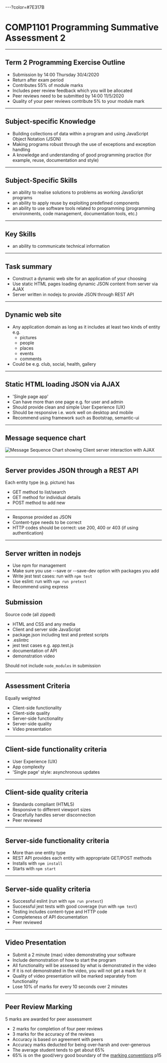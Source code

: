 ---?color=#7E317B

# COMP1101 Programming Summative Assessment 2

---

## Term 2 Programming Exercise Outline

- Submission by 14:00 Thursday 30/4/2020
- Return after exam period
- Contributes 55% of module marks
- Includes peer review feedback which you will be allocated
- Peer reviews need to be submitted by 14:00 11/5/2020
- Quality of your peer reviews contribute 5% to your module mark

---

## Subject-specific Knowledge

- Building collections of data within a program and using JavaScript Object Notation (JSON)
- Making programs robust through the use of exceptions and exception handling
- A knowledge and understanding of good programming practice (for example, reuse, documentation and style)

---

## Subject-Specific Skills

- an ability to realise solutions to problems as working JavaScript programs
- an ability to apply reuse by exploiting predefined components
- an ability to use software tools related to programming (programming environments, code management, documentation tools, etc.)

---

## Key Skills

- an ability to communicate technical information

---


## Task summary

- Construct a dynamic web site for an application of your choosing
- Use static HTML pages loading dynamic JSON content from server via AJAX
- Server written in nodejs to provide JSON through REST API

---

## Dynamic web site

- Any application domain as long as it includes at least two kinds of entity e.g.
  - pictures
  - people
  - places
  - events
  - comments
- Could be e.g. club, social, health, gallery

---

## Static HTML loading JSON via AJAX

- 'Single page app'
- Can have more than one page e.g. for user and admin
- Should provide clean and simple User Experience (UX)
- Should be responsive i.e. work well on desktop and mobile
- Recommend using framework such as Bootstrap, semantic-ui

---

## Message sequence chart

![Message Sequence Chart showing Client server interaction with AJAX](https://www.websequencediagrams.com/cgi-bin/cdraw?lz=dGl0bGUgQ2xpZW50L3NlcnZlciBpbnRlcmFjdGlvbgoKABUGLT5TABcFOiBTdGF0aWMgcGFnZSByZXF1ZXN0CgAWBi0-AEEGOiBIVE1MCmxvb3AgZWFjaCB1c2VyIABJBwA_EER5bmFtaWMgY29udGVudABLCCAoQUpBWCkASRFKU09OAIEKCQBnCFJlbmRlcgAXBQA_CWFzAIEBBSB3aXRoaW4gRE9NCmVuZAoK&s=roundgreen)

---

## Server provides JSON through a REST API

Each entity type (e.g. picture) has 

- GET method to list/search 
- GET method for individual details 
- POST method to add new 

---

- Response provided as JSON
- Content-type needs to be correct
- HTTP codes should be correct: use 200, 400 or 403 (if using authentication)

---

## Server written in nodejs

- Use npm for management
- Make sure you use --save or --save-dev option with packages you add
- Write jest test cases: run with `npm test`
- Use eslint: run with `npm run pretest`
- Recommend using express


## Submission

Source code (all zipped)

- HTML and CSS and any media
- Client and server side JavaScript
- package.json including test and pretest scripts
- .eslintrc 
- jest test cases e.g. app.test.js
- documentation of API
- demonstration video 

Should not include `node_modules` in submission

---

## Assessment Criteria

Equally weighted

- Client-side functionality
- Client-side quality
- Server-side functionality
- Server-side quality
- Video presentation

---

## Client-side functionality criteria

- User Experience (UX)
- App complexity
- 'Single page' style: asynchronous updates

---

## Client-side quality criteria

- Standards compliant (HTML5)
- Responsive to different viewport sizes
- Gracefully handles server disconnection
- Peer reviewed

---

## Server-side functionality criteria

- More than one entity type
- REST API provides each entity with appropriate GET/POST methods
- Installs with `npm install`
- Starts with `npm start`

---

## Server-side quality criteria

- Successful eslint (run with `npm run pretest`)
- Successful jest tests with good coverage (run with `npm test`)
- Testing includes content-type and HTTP code
- Completeness of API documentation 
- Peer reviewed

---

## Video Presentation

- Submit a 2 minute (max) video demonstrating your software
- Include demonstration of how to start the program
- All functionality will be assessed by what is demonstrated in the video
- If it is not demonstrated in the video, you will not get a mark for it
- Quality of video presentation will be marked separately from functionality
- Lose 10% of marks for every 10 seconds over 2 minutes

---

## Peer Review Marking

5 marks are awarded for peer assessment

* 2 marks for completion of four peer reviews
* 3 marks for the accuracy of the reviews
* Accuracy is based on agreement with peers
* Accuracy marks deducted for being over-harsh and over-generous
* The average student tends to get about 65%
* 65% is on the good/very good boundary of the [marking conventions](https://www.dur.ac.uk/resources/university.calendar/volumeii/2019.2020/coreregsug.pdf) p15
